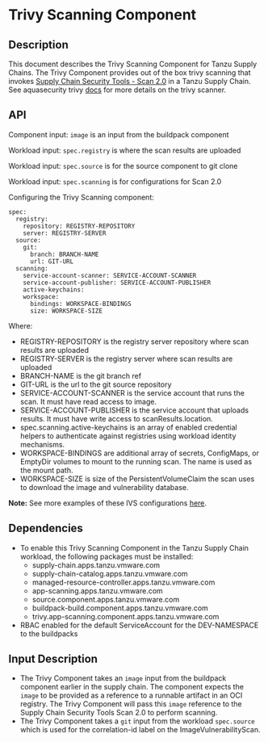 # Trivy Scanning Component

## Description

This document describes the Trivy Scanning Component for Tanzu Supply Chains. The Trivy Component provides out of the box trivy scanning that invokes [Supply Chain Security Tools - Scan 2.0](../../scst-scan/scan-2-0.hbs.md) in a Tanzu Supply Chain. See aquasecurity trivy [docs](https://github.com/aquasecurity/trivy) for more details on the trivy scanner.

## API

Component input: `image` is an input from the buildpack component

Workload input: `spec.registry` is where the scan results are uploaded

Workload input: `spec.source` is for the source component to git clone

Workload input: `spec.scanning` is for configurations for Scan 2.0

Configuring the Trivy Scanning component:
```
spec:
  registry:
    repository: REGISTRY-REPOSITORY
    server: REGISTRY-SERVER
  source:
    git:
      branch: BRANCH-NAME
      url: GIT-URL
  scanning:
    service-account-scanner: SERVICE-ACCOUNT-SCANNER
    service-account-publisher: SERVICE-ACCOUNT-PUBLISHER
    active-keychains:
    workspace:
      bindings: WORKSPACE-BINDINGS
      size: WORKSPACE-SIZE
```
Where:
* REGISTRY-REPOSITORY is the registry server repository where scan results are uploaded
* REGISTRY-SERVER is the registry server where scan results are uploaded
* BRANCH-NAME is the git branch ref
* GIT-URL is the url to the git source repository
* SERVICE-ACCOUNT-SCANNER is the service account that runs the scan. It must have read access to image.
* SERVICE-ACCOUNT-PUBLISHER is the service account that uploads results. It must have write access to scanResults.location.
* spec.scanning.active-keychains is an array of enabled credential helpers to authenticate against registries using workload identity mechanisms.
* WORKSPACE-BINDINGS are additional array of secrets, ConfigMaps, or EmptyDir volumes to mount to the running scan. The name is used as the mount path.
* WORKSPACE-SIZE is size of the PersistentVolumeClaim the scan uses to download the image and vulnerability database.

**Note:** See more examples of these IVS configurations [here](../../scst-scan/ivs-create-your-own.hbs.md).

## Dependencies

* To enable this Trivy Scanning Component in the Tanzu Supply Chain workload, the following packages must be installed:
  * supply-chain.apps.tanzu.vmware.com
  * supply-chain-catalog.apps.tanzu.vmware.com
  * managed-resource-controller.apps.tanzu.vmware.com
  * app-scanning.apps.tanzu.vmware.com
  * source.component.apps.tanzu.vmware.com
  * buildpack-build.component.apps.tanzu.vmware.com
  * trivy.app-scanning.component.apps.tanzu.vmware.com
* RBAC enabled for the default ServiceAccount for the DEV-NAMESPACE to the buildpacks


## Input Description

* The Trivy Component takes an `image` input from the buildpack component earlier in the supply chain. The component expects the `image` to be provided as a reference to a runnable artifact in an OCI registry. The Trivy Component will pass this `image` reference to the Supply Chain Security Tools Scan 2.0 to perform scanning.
* The Trivy Component takes a `git` input from the workload `spec.source` which is used for the correlation-id label on the ImageVulnerabilityScan.
